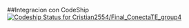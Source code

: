 
##Integracion con CodeShip
[ ![Codeship Status for Cristian2554/Final_ConectaTE_group4](https://app.codeship.com/projects/d26ae5c0-2824-0136-d8bf-1e20b495677c/status?branch=master)](https://app.codeship.com/projects/287120)